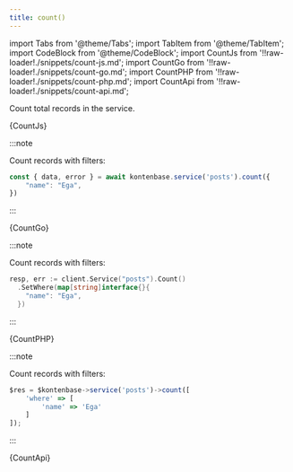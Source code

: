 ```yaml
---
title: count()
---
```


import Tabs from '@theme/Tabs';
import TabItem from '@theme/TabItem';
import CodeBlock from '@theme/CodeBlock';
import CountJs from '!!raw-loader!./snippets/count-js.md';
import CountGo from '!!raw-loader!./snippets/count-go.md';
import CountPHP from '!!raw-loader!./snippets/count-php.md';
import CountApi from '!!raw-loader!./snippets/count-api.md';

Count total records in the service.

<Tabs>
  <TabItem value="javascript" label="Javascript" default>
    <CodeBlock className="language-jsx">
      {CountJs}
    </CodeBlock>

:::note

Count records with filters:

```javascript
const { data, error } = await kontenbase.service('posts').count({
    "name": "Ega",
})
```

:::

  </TabItem>
  <TabItem value="go" label="Go" default>
    <CodeBlock className="language-jsx">
      {CountGo}
    </CodeBlock>

:::note

Count records with filters:

```go
resp, err := client.Service("posts").Count()
  .SetWhere(map[string]interface{}{
    "name": "Ega",
  })
```

:::

  </TabItem>
  <TabItem value="php" label="PHP" default>
    <CodeBlock className="language-jsx">
      {CountPHP}
    </CodeBlock>

:::note

Count records with filters:

```javascript
$res = $kontenbase->service('posts')->count([
	'where' => [
		'name' => 'Ega'
	]
]);
```

:::

  </TabItem>
  <TabItem value="API" label="API">
    <CodeBlock className="language-jsx" title="[GET]">
      {CountApi}
    </CodeBlock>
  </TabItem>
</Tabs>
